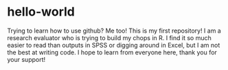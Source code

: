 # hello-world
Trying to learn how to use github? Me too! This is my first repository! 
I am a research evaluator who is trying to build my chops in R. I find it so much easier to read than outputs in SPSS or digging around in Excel, but I am not the best at writing code.  I hope to learn from everyone here, thank you for your support! 
